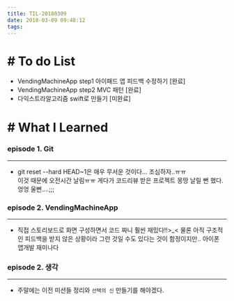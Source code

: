 ```yaml
---
title: TIL-20180309
date: 2018-03-09 09:48:12
tags: 
---
```


# # To do List

- VendingMachineApp step1 아이패드 앱 피드백 수정하기 [완료]
- VendingMachineApp step2 MVC 패턴 [완료]
- 다익스트라알고리즘 swift로 만들기 [미완료]

# # What I Learned

### episode 1. Git

---

- git reset --hard HEAD~1은 매우 무서운 것이다... 조심하자..ㅠㅠ<br  />
이것 때문에 오전시간 날림ㅠㅠ 게다가 코드리뷰 받은 프로젝트 몽땅 날릴 뻔 했다.<br  />
엉엉 울뻔....;;;

### episode 2. VendingMachineApp

---

- 직접 스토리보드로 화면 구성하면서 코드 짜니 훨씬 재밌다!!>_<
물론 아직 구조적인 피드백을 받지 않은 상황이라 그런 것일 수도 있다는 것이 함정이지만.. 아이폰 앱개발 재미나다<br  />

### episode 2. 생각

---

- 주말에는 이전 미션들 정리와 `선택의 신` 만들기를 해야겠다.
